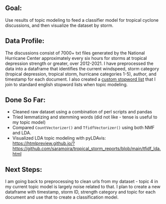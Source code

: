 ## Goal:

Use results of topic modeling to feed a classifier model for tropical cyclone discussions, and then visualize the dataset by storm.

## Data Profile:

The discussions consist of 7000+ txt files generated by the National Hurricane Center approximately every six hours for storms at tropical depression strength or greater, over 2012-2021. I have preprocessed the data into a dataframe that identifies the current windspeed, storm category (tropical depression, tropical storm, hurricane categories 1-5), author, and timestamp for each document. I also created a [custom stopword list](https://github.com/saramoira/tropical_storm_reports/blob/main/nhc_stopwords.txt) that I join to standard english stopword lists when topic modeling. 

## Done So Far:

* Cleaned raw dataset using a combination of perl scripts and pandas
* Tried lemmatizing and stemming words (did not like - tense is useful to my topic model)
* Compared `CountVectorizer()` and `TfidfVectorizer()` using both NMF and LDA. 
* Visualized LDA topic modeling with pyLDAvis:
https://htmlpreview.github.io/?https://github.com/saramoira/tropical_storm_reports/blob/main/tfidf_lda.html

## Next Steps: 

I am going back to preprocessing to clean urls from my dataset - topic 4 in my current topic model is largely noise related to that. I plan to create a new dataframe with timestamp, storm ID, strength category and topic for each document and use that to create a classification model. 
